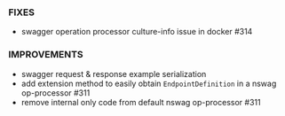 ### FIXES
- swagger operation processor culture-info issue in docker #314

### IMPROVEMENTS
- swagger request & response example serialization
- add extension method to easily obtain `EndpointDefinition` in a nswag op-processor #311
- remove internal only code from default nswag op-processor #311